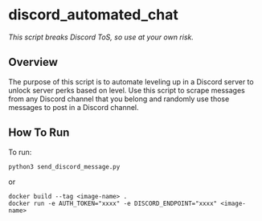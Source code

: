 # discord_automated_chat
*This script breaks Discord ToS, so use at your own risk.*

## Overview

The purpose of this script is to automate leveling up in a Discord server to unlock server perks based on level.
Use this script to scrape messages from any Discord channel that you belong and randomly use those messages to post in a Discord channel.

## How To Run

To run:
```
python3 send_discord_message.py
```

or 
```
docker build --tag <image-name> .
docker run -e AUTH_TOKEN="xxxx" -e DISCORD_ENDPOINT="xxxx" <image-name>
```
